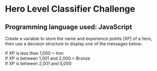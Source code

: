 # Hero Level Classifier Challenge

## Programming language used: JavaScript

Create a variable to store the name and experience points [XP] of a hero, then use a decision structure to display one of the messages below:

If XP is less than 1,000 = Iron  
If XP is between 1,001 and 2,000 = Bronze  
If XP is between 2,001 and 5,000  